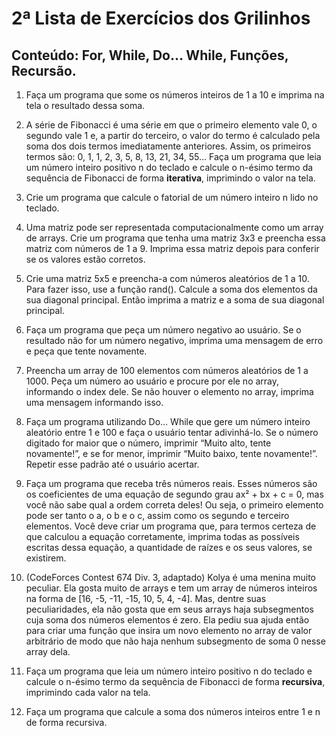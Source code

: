# 2ª Lista de Exercícios dos Grilinhos

## Conteúdo: For, While, Do… While, Funções, Recursão.

1. Faça um programa que some os números inteiros de 1 a 10 e imprima na tela o resultado dessa soma.
  

2. A série de Fibonacci é uma série em que o primeiro elemento vale 0, o segundo vale 1 e, a partir do terceiro, o valor do termo é calculado pela soma dos dois termos imediatamente anteriores. Assim, os primeiros termos são: 0, 1, 1, 2, 3, 5, 8, 13, 21, 34, 55… Faça um programa que leia um número inteiro positivo n do teclado e calcule o n-ésimo termo da sequência de Fibonacci de forma **iterativa**, imprimindo o valor na tela.
  

3. Crie um programa que calcule o fatorial de um número inteiro n lido no teclado.
  
4. Uma matriz pode ser representada computacionalmente como um array de arrays. Crie um programa que tenha uma matriz 3x3 e preencha essa matriz com números de 1 a 9. Imprima essa matriz depois para conferir se os valores estão corretos.
  
5. Crie uma matriz 5x5 e preencha-a com números aleatórios de 1 a 10. Para fazer isso, use a função rand(). Calcule a soma dos elementos da sua diagonal principal. Então imprima a matriz e a soma de sua diagonal principal.
  
6. Faça um programa que peça um número negativo ao usuário. Se o resultado não for um número negativo, imprima uma mensagem de erro e peça que tente novamente.
  
7. Preencha um array de 100 elementos com números aleatórios de 1 a 1000. Peça um número ao usuário e procure por ele no array, informando o index dele. Se não houver o elemento no array, imprima uma mensagem informando isso.
  
8. Faça um programa utilizando Do… While que gere um número inteiro aleatório entre 1 e 100 e faça o usuário tentar adivinhá-lo. Se o número digitado for maior que o número, imprimir “Muito alto, tente novamente!”, e se for menor, imprimir “Muito baixo, tente novamente!”. Repetir esse padrão até o usuário acertar.
  
9. Faça um programa que receba três números reais. Esses números são os coeficientes de uma equação de segundo grau ax² + bx + c = 0, mas você não sabe qual a ordem correta deles! Ou seja, o primeiro elemento pode ser tanto o a, o b e o c, assim como os segundo e terceiro elementos. Você deve criar um programa que, para termos certeza de que calculou a equação corretamente, imprima todas as possíveis escritas dessa equação, a quantidade de raízes e os seus valores, se existirem.
  
10. (CodeForces Contest 674 Div. 3, adaptado) Kolya é uma menina muito peculiar. Ela gosta muito de arrays e tem um array de números inteiros na forma de [16, -5, -11, -15, 10, 5, 4, -4]. Mas, dentre suas peculiaridades, ela não gosta que em seus arrays haja subsegmentos cuja soma dos números elementos é zero. Ela pediu sua ajuda então para criar uma função que insira um novo elemento no array de valor arbitrário de modo que não haja nenhum subsegmento de soma 0 nesse array dela.
  
11. Faça um programa que leia um número inteiro positivo n do teclado e calcule o n-ésimo termo da sequência de Fibonacci de forma **recursiva**, imprimindo cada valor na tela.
  
12. Faça um programa que calcule a soma dos números inteiros entre 1 e n de forma recursiva.
